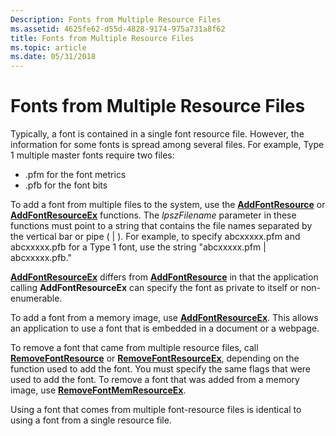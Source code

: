 ```yaml
---
Description: Fonts from Multiple Resource Files
ms.assetid: 4625fe62-d55d-4828-9174-975a731a8f62
title: Fonts from Multiple Resource Files
ms.topic: article
ms.date: 05/31/2018
---
```


# Fonts from Multiple Resource Files

Typically, a font is contained in a single font resource file. However, the information for some fonts is spread among several files. For example, Type 1 multiple master fonts require two files:

-   .pfm for the font metrics
-   .pfb for the font bits

To add a font from multiple files to the system, use the [**AddFontResource**](/windows/win32/api/wingdi/nf-wingdi-addfontresourcea) or [**AddFontResourceEx**](/windows/win32/api/wingdi/nf-wingdi-addfontresourceexa) functions. The *lpszFilename* parameter in these functions must point to a string that contains the file names separated by the vertical bar or pipe ( \| ). For example, to specify abcxxxxx.pfm and abcxxxxx.pfb for a Type 1 font, use the string "abcxxxxx.pfm \| abcxxxxx.pfb."

[**AddFontResourceEx**](/windows/win32/api/wingdi/nf-wingdi-addfontresourceexa) differs from [**AddFontResource**](/windows/win32/api/wingdi/nf-wingdi-addfontresourcea) in that the application calling **AddFontResourceEx** can specify the font as private to itself or non-enumerable.

To add a font from a memory image, use [**AddFontResourceEx**](/windows/win32/api/wingdi/nf-wingdi-addfontresourceexa). This allows an application to use a font that is embedded in a document or a webpage.

To remove a font that came from multiple resource files, call [**RemoveFontResource**](/windows/desktop/api/Wingdi/nf-wingdi-removefontresourcea) or [**RemoveFontResourceEx**](/windows/desktop/api/Wingdi/nf-wingdi-removefontresourceexa), depending on the function used to add the font. You must specify the same flags that were used to add the font. To remove a font that was added from a memory image, use [**RemoveFontMemResourceEx**](/windows/desktop/api/Wingdi/nf-wingdi-removefontmemresourceex).

Using a font that comes from multiple font-resource files is identical to using a font from a single resource file.

 

 